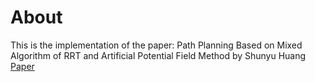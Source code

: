 # About
This is the implementation of the paper:
Path Planning Based on Mixed Algorithm of RRT and Artificial Potential Field Method by Shunyu Huang
[Paper](https://ieeexplore.ieee.org/document/9570910)
